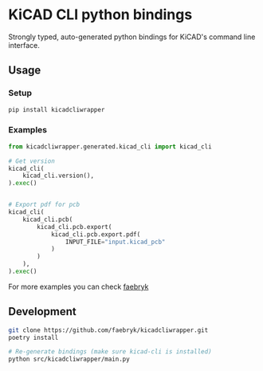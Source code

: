 # KiCAD CLI python bindings

Strongly typed, auto-generated python bindings for KiCAD's command line interface. 


## Usage

### Setup
```bash
pip install kicadcliwrapper
```

### Examples
```python
from kicadcliwrapper.generated.kicad_cli import kicad_cli

# Get version
kicad_cli(
    kicad_cli.version(),
).exec()


# Export pdf for pcb
kicad_cli(
    kicad_cli.pcb(
        kicad_cli.pcb.export(
            kicad_cli.pcb.export.pdf(
                INPUT_FILE="input.kicad_pcb"
            )
        )
    ),
).exec()
```

For more examples you can check [faebryk](https://github.com/faebryk/faebryk/blob/ee0f662d9b2b69c5ebdb5b424d4232ffb2ac2d7c/src/faebryk/exporters/pcb/kicad/artifacts.py)

## Development

```bash
git clone https://github.com/faebryk/kicadcliwrapper.git
poetry install

# Re-generate bindings (make sure kicad-cli is installed)
python src/kicadcliwrapper/main.py
```